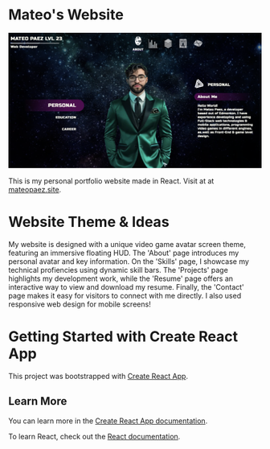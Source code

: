 # Mateo's Website

[![Mateo's Website](src/assets/GithubPreview.png)](https://mateopaez.site/)

This is my personal portfolio website made in React. Visit at at [mateopaez.site](https://mateopaez.site/).

# Website Theme & Ideas

My website is designed with a unique video game avatar screen theme, featuring an immersive floating HUD.
The 'About' page introduces my personal avatar and key information.
On the 'Skills' page, I showcase my technical profiencies using dynamic skill bars.
The 'Projects' page highlights my development work, while the 'Resume' page offers an interactive way to view and download my resume.
Finally, the 'Contact' page makes it easy for visitors to connect with me directly.
I also used responsive web design for mobile screens!

# Getting Started with Create React App

This project was bootstrapped with [Create React App](https://github.com/facebook/create-react-app).

## Learn More

You can learn more in the [Create React App documentation](https://facebook.github.io/create-react-app/docs/getting-started).

To learn React, check out the [React documentation](https://reactjs.org/).